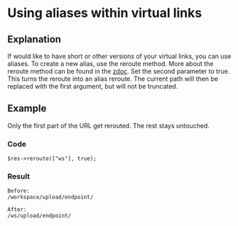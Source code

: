 # Using aliases within virtual links
## Explanation
If would like to have short or  other versions of your virtual links, you can use aliases. To create a new alias, use the reroute method.  More about the reroute method can be found in the [zdoc](https://zdoc.zierhut-it.de/classes/Response.html#method_reroute). Set the second parameter to true. This turns the reroute into an alias reroute. The current path will then be replaced with the first argument, but will not be truncated.
 
## Example
Only the first part of the URL get rerouted. The rest stays untouched.
### Code
`$res->reroute(["ws"], true);`
### Result
    Before:
    /workspace/upload/endpoint/
    
    After:
    /ws/upload/endpoint/